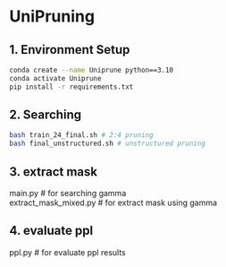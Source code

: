 # UniPruning

## 1. Environment Setup
```bash
conda create --name Uniprune python==3.10
conda activate Uniprune
pip install -r requirements.txt
```
## 2. Searching
```bash
bash train_24_final.sh # 2:4 pruning
bash final_unstructured.sh # unstructured pruning
```
## 3. extract mask
main.py # for searching gamma  
extract_mask_mixed.py # for extract mask using gamma  

## 4. evaluate ppl
ppl.py # for evaluate ppl results

